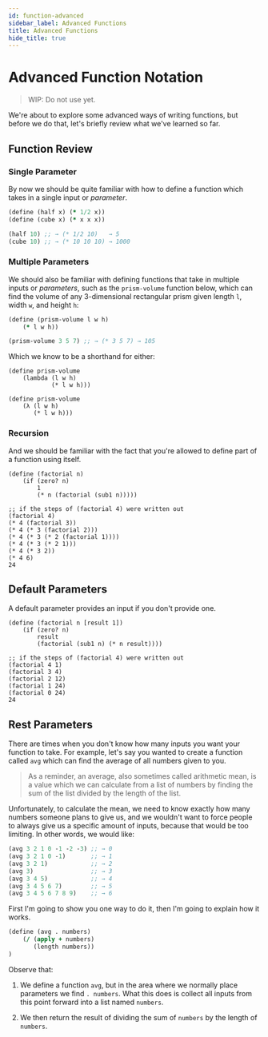 ```yaml
---
id: function-advanced
sidebar_label: Advanced Functions
title: Advanced Functions
hide_title: true
---
```


# Advanced Function Notation

> WIP: Do not use yet.

We're about to explore some advanced ways of writing functions, but before we do
that, let's briefly review what we've learned so far.

## Function Review

### Single Parameter

By now we should be quite familiar with how to define a function which takes in
a single input or _parameter_.

``` clojure
(define (half x) (* 1/2 x))
(define (cube x) (* x x x))

(half 10) ;; → (* 1/2 10)   → 5
(cube 10) ;; → (* 10 10 10) → 1000
```

### Multiple Parameters

We should also be familiar with defining functions that take in multiple inputs
or _parameters_, such as the `prism-volume` function below, which can find the
volume of any 3-dimensional rectangular prism given length `l`, width `w`, and
height `h`:

``` clojure
(define (prism-volume l w h)
    (* l w h))

(prism-volume 3 5 7) ;; → (* 3 5 7) → 105
```

Which we know to be a shorthand for either:

``` racket
(define prism-volume
    (lambda (l w h) 
            (* l w h)))

(define prism-volume
    (λ (l w h)
       (* l w h)))
```

### Recursion

And we should be familiar with the fact that you're allowed to define part of a
function using itself.

``` racket
(define (factorial n)
    (if (zero? n)
        1
        (* n (factorial (sub1 n)))))

;; if the steps of (factorial 4) were written out
(factorial 4)
(* 4 (factorial 3))
(* 4 (* 3 (factorial 2)))
(* 4 (* 3 (* 2 (factorial 1))))
(* 4 (* 3 (* 2 1)))
(* 4 (* 3 2))
(* 4 6)
24
```

## Default Parameters

A default parameter provides an input if you don't provide one.

``` racket
(define (factorial n [result 1])
    (if (zero? n)
        result
        (factorial (sub1 n) (* n result))))

;; if the steps of (factorial 4) were written out
(factorial 4 1)
(factorial 3 4)
(factorial 2 12)
(factorial 1 24)
(factorial 0 24)
24
```

## Rest Parameters

There are times when you don't know how many inputs you want your function to
take. For example, let's say you wanted to create a function called `avg` 
which can find the average of all numbers given to you.

> As a reminder, an average, also sometimes called arithmetic mean, is a value 
> which we can calculate from a list of numbers by finding the sum of the list 
> divided by the length of the list.

Unfortunately, to calculate the mean, we need to know exactly how many numbers
someone plans to give us, and we wouldn't want to force people to always give us
a specific amount of inputs, because that would be too limiting. In other words,
we would like:

``` clojure
(avg 3 2 1 0 -1 -2 -3) ;; → 0 
(avg 3 2 1 0 -1)       ;; → 1
(avg 3 2 1)            ;; → 2
(avg 3)                ;; → 3
(avg 3 4 5)            ;; → 4
(avg 3 4 5 6 7)        ;; → 5
(avg 3 4 5 6 7 8 9)    ;; → 6
```

First I'm going to show you one way to do it, then I'm going to explain how it
works.

``` clojure
(define (avg . numbers)
    (/ (apply + numbers) 
       (length numbers))
)
```

Observe that:

1. We define a function `avg`, but in the area where we normally place 
   parameters we find `. numbers`. What this does is collect all inputs from
   this point forward into a list named `numbers`.

2. We then return the result of dividing the sum of `numbers` by the length of
   `numbers`.

